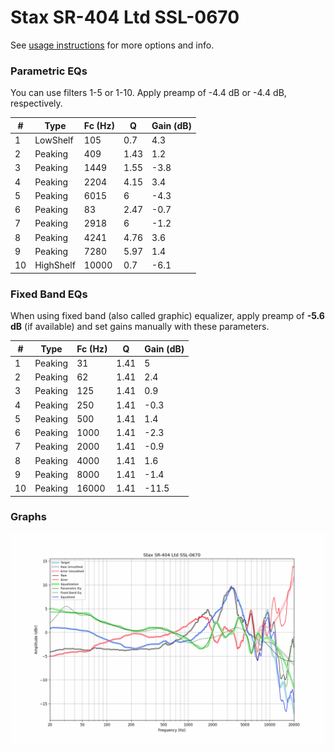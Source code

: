 # Stax SR-404 Ltd SSL-0670
See [usage instructions](https://github.com/jaakkopasanen/AutoEq#usage) for more options and info.

### Parametric EQs
You can use filters 1-5 or 1-10. Apply preamp of -4.4 dB or -4.4 dB, respectively.

|   # | Type      |   Fc (Hz) |    Q |   Gain (dB) |
|-----|-----------|-----------|------|-------------|
|   1 | LowShelf  |       105 | 0.7  |         4.3 |
|   2 | Peaking   |       409 | 1.43 |         1.2 |
|   3 | Peaking   |      1449 | 1.55 |        -3.8 |
|   4 | Peaking   |      2204 | 4.15 |         3.4 |
|   5 | Peaking   |      6015 | 6    |        -4.3 |
|   6 | Peaking   |        83 | 2.47 |        -0.7 |
|   7 | Peaking   |      2918 | 6    |        -1.2 |
|   8 | Peaking   |      4241 | 4.76 |         3.6 |
|   9 | Peaking   |      7280 | 5.97 |         1.4 |
|  10 | HighShelf |     10000 | 0.7  |        -6.1 |

### Fixed Band EQs
When using fixed band (also called graphic) equalizer, apply preamp of **-5.6 dB** (if available) and set gains manually with these parameters.

|   # | Type    |   Fc (Hz) |    Q |   Gain (dB) |
|-----|---------|-----------|------|-------------|
|   1 | Peaking |        31 | 1.41 |         5   |
|   2 | Peaking |        62 | 1.41 |         2.4 |
|   3 | Peaking |       125 | 1.41 |         0.9 |
|   4 | Peaking |       250 | 1.41 |        -0.3 |
|   5 | Peaking |       500 | 1.41 |         1.4 |
|   6 | Peaking |      1000 | 1.41 |        -2.3 |
|   7 | Peaking |      2000 | 1.41 |        -0.9 |
|   8 | Peaking |      4000 | 1.41 |         1.6 |
|   9 | Peaking |      8000 | 1.41 |        -1.4 |
|  10 | Peaking |     16000 | 1.41 |       -11.5 |

### Graphs
![](./Stax%20SR-404%20Ltd%20SSL-0670.png)
